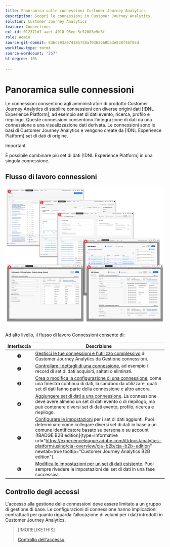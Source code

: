 ```yaml
---
title: Panoramica sulle connessioni Customer Journey Analytics
description: Scopri le connessioni in Customer Journey Analytics.
solution: Customer Journey Analytics
feature: Connections
exl-id: 012371d7-aaef-4018-95ee-5c52083e9d8f
role: Admin
source-git-commit: 836c793ae74185728af03636b0ba3e838f46f05d
workflow-type: tm+mt
source-wordcount: '257'
ht-degree: 10%

---
```


# Panoramica sulle connessioni

Le connessioni consentono agli amministratori di prodotto Customer Journey Analytics di stabilire connessioni con diverse origini dati [!DNL &#x200B; Experience Platform], ad esempio set di dati evento, ricerca, profilo e riepilogo. Queste connessioni consentono l’integrazione di dati da una connessione a una visualizzazione dati derivata. Le connessioni sono le basi di Customer Journey Analytics e vengono create da [!DNL Experience Platform] set di dati di origine.

>[!IMPORTANT]
>
>È possibile combinare più set di dati [!DNL Experience Platform] in una singola connessione.


## Flusso di lavoro connessioni

![Flusso di lavoro connessioni](assets/connection-workflow.png)

<!-- Outdated interface 

>[!BEGINSHADEBOX]

See ![VideoCheckedOut](/help/assets/icons/VideoCheckedOut.svg) [Configuring connections](https://video.tv.adobe.com/v/35111/?quality=12&learn=on){target="_blank"} for a demo video.

>[!ENDSHADEBOX]

-->

Ad alto livello, il flusso di lavoro Connessioni consente di:

| Interfaccia | Descrizione |
|:---:|---|
| ➊  | [Gestisci le tue connessioni e l&#39;utilizzo complessivo](manage-connections.md) di Customer Journey Analytics da Gestione connessioni. |
| ➋  | [Controllare i dettagli di una connessione](manage-connections.md#connection-details), ad esempio i record di set di dati acquisiti, saltati o eliminati. |
| ➌  | [Crea o modifica la configurazione di una connessione](create-connection.md#create-or-edit-a-connection), come una finestra continua di dati, la sandbox da utilizzare, quali set di dati fanno parte della connessione e altro ancora. |
| ➍  | [Aggiungere set di dati a una connessione](create-connection.md#add-datasets). La connessione deve avere almeno un set di dati evento o di riepilogo, ma può contenere diversi set di dati evento, profilo, ricerca e riepilogo. |
| ➎  | [Configurare le impostazioni](create-connection.md#dataset-settings) per i set di dati aggiunti. Puoi determinare come collegare diversi set di dati in base a un comune identificatore basato su persona o su account [!BADGE B2B edition]{type=Informative url="https://experienceleague.adobe.com/it/docs/analytics-platform/using/cja-overview/cja-b2b/cja-b2b-edition" newtab=true tooltip="Customer Journey Analytics B2B edition"}. |
| ➏  | [Modifica le impostazioni per un set di dati esistente](create-connection.md#edit-a-dataset). Puoi sempre rivedere le impostazioni del set di dati in una fase successiva. |



## Controllo degli accessi

L&#39;accesso alla gestione delle connessioni deve essere limitato a un gruppo di gestione di base. Le configurazioni di connessione hanno implicazioni contrattuali per quanto riguarda l’allocazione di volumi per i dati introdotti in Customer Journey Analytics.

>[!MORELIKETHIS]
>
>[Controllo dell&#39;accesso](/help/technotes/access-control.md).

